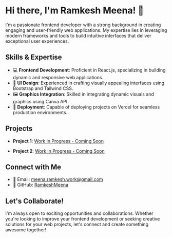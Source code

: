 # Hi there, I'm Ramkesh Meena! 👋

I'm a passionate frontend developer with a strong background in creating engaging and user-friendly web applications. My expertise lies in leveraging modern frameworks and tools to build intuitive interfaces that deliver exceptional user experiences.

## Skills & Expertise

- 💻 **Frontend Development**: Proficient in React.js, specializing in building dynamic and responsive web applications.
- 🎨 **UI Design**: Experienced in crafting visually appealing interfaces using Bootstrap and Tailwind CSS.
- 🖼️ **Graphics Integration**: Skilled in integrating dynamic visuals and graphics using Canva API.
- 🚀 **Deployment**: Capable of deploying projects on Vercel for seamless production environments.

## Projects

- **Project 1**: [Work in Progress - Coming Soon](#)

- **Project 2**: [Work in Progress - Coming Soon](#)

## Connect with Me

- 📧 Email: meena.ramkesh.work@gmail.com
- 💼 GitHub: [RamkeshMeena](https://github.com/ramkeshmeenawork)

## Let's Collaborate!

I'm always open to exciting opportunities and collaborations. Whether you're looking to improve your frontend development or seeking creative solutions for your web projects, let's connect and create something awesome together!
